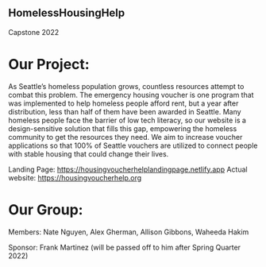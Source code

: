 ## HomelessHousingHelp
Capstone 2022

# Our Project:
As Seattle’s homeless population grows, countless resources attempt to combat this problem. The emergency housing voucher is one program that was implemented to help homeless people afford rent, but a year after distribution, less than half of them have been awarded in Seattle. Many homeless people face the barrier of low tech literacy, so our website is a design-sensitive solution that fills this gap, empowering the homeless community to get the resources they need. We aim to increase voucher applications so that 100% of Seattle vouchers are utilized to connect people with stable housing that could change their lives.

Landing Page: https://housingvoucherhelplandingpage.netlify.app 
Actual website: https://housingvoucherhelp.org

# Our Group:

Members: Nate Nguyen, Alex Gherman, Allison Gibbons, Waheeda Hakim

Sponsor: Frank Martinez (will be passed off to him after Spring Quarter 2022)
